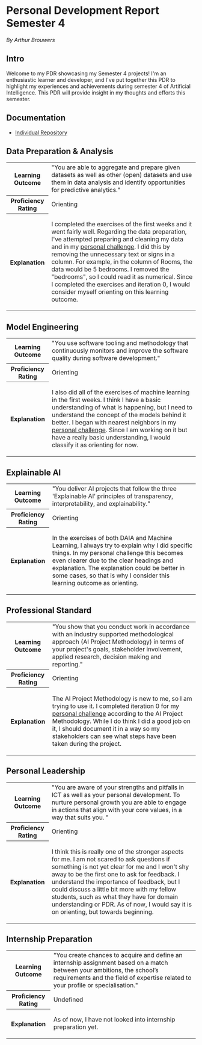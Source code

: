 # Personal Development Report Semester 4
*By Arthur Brouwers*

## Intro
Welcome to my PDR showcasing my Semester 4 projects! I'm an enthusiastic learner and developer, and I've put together this PDR to highlight my experiences and achievements during semester 4 of Artificial Intelligence.
This PDR will provide insight in my thoughts and efforts this semester.

## Documentation
- [Individual Repository](https://github.com/Arthur-Brouwers/ArthurBrouwersS4AI/tree/main/Documentation)

## Data Preparation & Analysis
<table>
  <tr>
    <th><strong>Learning Outcome</strong></th>
    <td>"You are able to aggregate and prepare given datasets as well as other (open) datasets and use them in data analysis and identify opportunities for predictive analytics."</td>
  </tr>
  <tr>
    <th><strong>Proficiency Rating</strong></th>
    <td>Orienting</td>
  </tr>
  <tr>
    <th><strong>Explanation</strong></th>
    <td>
        <p>
          I completed the exercises of the first weeks and it went fairly well. Regarding the data preparation, I've attempted preparing and cleaning my data and in my <a href="https://github.com/Arthur-Brouwers/ArthurBrouwersS4AI/blob/main/Documentation/Personal%20Challenge/Home%20appraisal.ipynb">personal challenge</a>. I did this by removing the unnecessary text or signs in a column. For example, in the column of Rooms, the data would be 5 bedrooms. I removed the "bedrooms", so I could read it as numerical. Since I completed the exercises and iteration 0, I would consider myself orienting on this learning outcome. 
        </p>
    </td>
  </tr>
</table>

## Model Engineering
<table>
  <tr>
    <th><strong>Learning Outcome</strong></th>
    <td>"You use software tooling and methodology that continuously monitors and improve the software quality during software development."</td>
  </tr>
  <tr>
    <th><strong>Proficiency Rating</strong></th>
    <td>Orienting</td>
  </tr>
  <tr>
    <th><strong>Explanation</strong></th>
    <td>
        <p>
         I also did all of the exercises of machine learning in the first weeks. I think I have a basic understanding of what is happening, but I need to understand the concept of the models behind it better. I began with nearest neighbors in my <a href="https://github.com/Arthur-Brouwers/ArthurBrouwersS4AI/blob/main/Documentation/Personal%20Challenge/Home%20appraisal.ipynb">personal challenge</a>. Since I am working on it but have a really basic understanding, I would classify it as orienting for now. 
        </p>
    </td>
  </tr>
</table>

## Explainable AI
<table>
  <tr>
    <th><strong>Learning Outcome</strong></th>
    <td>"You deliver AI projects that follow the three 'Explainable AI' principles of transparency, interpretability, and explainability."</td>
  </tr>
  <tr>
    <th><strong>Proficiency Rating</strong></th>
    <td>Orienting</td>
  </tr>
  <tr>
    <th><strong>Explanation</strong></th>
    <td>
        <p>
          In the exercises of both DAIA and Machine Learning, I always try to explain why I did specific things. In my personal challenge this becomes even clearer due to the clear headings and explanation. The explanation could be better in some cases, so that is why I consider this learning outcome as orienting.
        </p>
    </td>
  </tr>
</table>

## Professional Standard
<table>
  <tr>
    <th><strong>Learning Outcome</strong></th>
    <td>"You show that you conduct work in accordance with an industry supported methodological approach (AI Project Methodology) in terms of your project's goals, stakeholder involvement, applied research, decision making and reporting."</td>
  </tr>
  <tr>
    <th><strong>Proficiency Rating</strong></th>
    <td>Orienting</td>
  </tr>
  <tr>
    <th><strong>Explanation</strong></th>
    <td>
        <p>
         The AI Project Methodology is new to me, so I am trying to use it. I completed iteration 0 for my <a href="https://github.com/Arthur-Brouwers/ArthurBrouwersS4AI/blob/main/Documentation/Personal%20Challenge/Home%20appraisal.ipynb">personal challenge</a> according to the AI Project Methodology. While I do think I did a good job on it, I should document it in a way so my stakeholders can see what steps have been taken during the project. 
        </p>
    </td>
  </tr>
</table>

## Personal Leadership
<table>
  <tr>
    <th><strong>Learning Outcome</strong></th>
    <td>"You are aware of your strengths and pitfalls in ICT as well as your personal development. To nurture personal growth you are able to engage in actions that align with your core values, in a way that suits you. "</td>
  </tr>
  <tr>
    <th><strong>Proficiency Rating</strong></th>
    <td>Orienting</td>
  </tr>
  <tr>
    <th><strong>Explanation</strong></th>
    <td>
        <p>          
          I think this is really one of the stronger aspects for me. I am not scared to ask questions if something is not yet clear for me and I won't shy away to be the first one to ask for feedback. I understand the importance of feedback, but I could discuss a little bit more with my fellow students, such as what they have for domain understanding or PDR. As of now, I would say it is on orienting, but towards beginning. 
        </p>
    </td>
  </tr>
</table>

## Internship Preparation
<table>
  <tr>
    <th><strong>Learning Outcome</strong></th>
    <td>"You create chances to acquire and define an internship assignment based on a match between your ambitions, the school’s requirements and the field of expertise related to your profile or specialisation."</td>
  </tr>
  <tr>
    <th><strong>Proficiency Rating</strong></th>
    <td>Undefined</td>
  </tr>
  <tr>
    <th><strong>Explanation</strong></th>
    <td>
        <p>          
          As of now, I have not looked into internship preparation yet.
        </p>
    </td>
  </tr>
</table>
